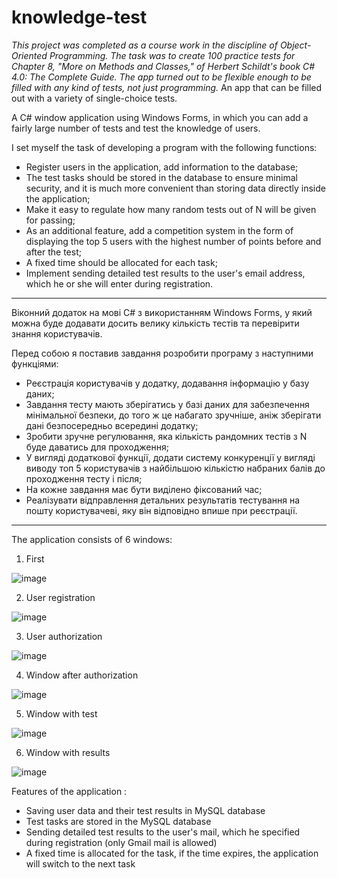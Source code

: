 # knowledge-test
*This project was completed as a course work in the discipline of Object-Oriented Programming.
The task was to create 100 practice tests for Chapter 8, "More on Methods and Classes," of Herbert Schildt's book C# 4.0: The Complete Guide.
The app turned out to be flexible enough to be filled with any kind of tests, not just programming.*
An app that can be filled out with a variety of single-choice tests. 

A C# window application using Windows Forms, in which you can add a fairly large number of tests and test the knowledge of users. 

I set myself the task of developing a program with the following functions:

- Register users in the application, add information to the database;
- The test tasks should be stored in the database to ensure minimal security, and it is much more convenient than storing data directly inside the application;
- Make it easy to regulate how many random tests out of N will be given for passing;
- As an additional feature, add a competition system in the form of displaying the top 5 users with the highest number of points before and after the test;
- A fixed time should be allocated for each task;
- Implement sending detailed test results to the user's email address, which he or she will enter during registration.


--------------------------------------------------------


Віконний додаток на мові C# з використанням Windows Forms, у який можна буде додавати досить велику кількість тестів та перевірити знання користувачів. 

Перед собою я поставив завдання розробити програму з наступними функціями:
-	Реєстрація користувачів у додатку, додавання інформацію у базу даних;
-	Завдання тесту мають зберігатись у базі даних для забезпечення мінімальної безпеки, до того ж це набагато зручніше, аніж зберігати дані безпосередньо всередині додатку;
-	Зробити зручне регулювання, яка кількість рандомних тестів з N буде даватись для проходження;
-	У вигляді додаткової функції, додати систему конкуренції у вигляді виводу топ 5 користувачів з найбільшою кількістю набраних балів до проходження тесту і після;
-	На кожне завдання має бути виділено фіксований час;
-	Реалізувати відправлення детальних результатів тестування на пошту користувачеві, яку він відповідно впише при реєстрації.

--------------------------------------------------------
The application consists of 6 windows:
1) First

![image](https://github.com/vladyslav-keidaliuk/knowledge-test/assets/102413334/71f8538c-e9e6-4e2c-a778-363ab4a0ee17)

2) User registration

![image](https://github.com/vladyslav-keidaliuk/knowledge-test/assets/102413334/26642cb8-b206-4508-8e49-88f04fc872c2)

3) User authorization

![image](https://github.com/vladyslav-keidaliuk/knowledge-test/assets/102413334/fdc952a3-69dd-4b6e-a22a-d0817607f225)

4) Window after authorization

![image](https://github.com/vladyslav-keidaliuk/knowledge-test/assets/102413334/25e297f8-c691-4e2c-b90d-d56794503d1c)

5) Window with test

![image](https://github.com/vladyslav-keidaliuk/knowledge-test/assets/102413334/bced99e4-aae6-46e0-9e5b-8f9f625ef7ed)

6) Window with results

![image](https://github.com/vladyslav-keidaliuk/knowledge-test/assets/102413334/357484cb-a273-4b9e-a2b6-1e1ea644c6d6)

Features of the application :
- Saving user data and their test results in MySQL database
- Test tasks are stored in the MySQL database
- Sending detailed test results to the user's mail, which he specified during registration (only Gmail mail is allowed)
- A fixed time is allocated for the task, if the time expires, the application will switch to the next task

